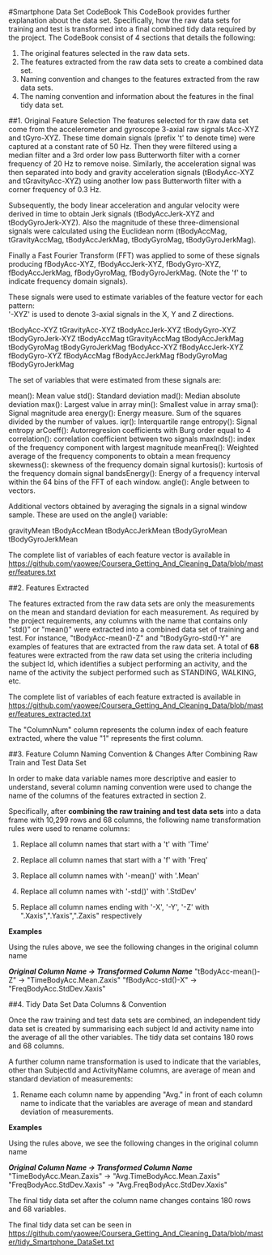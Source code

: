 #Smartphone Data Set CodeBook
This CodeBook provides further explanation about the data set. Specifically, how the raw data sets for training and test is transformed into a final combined tidy data required by the project. The CodeBook consist of 4 sections that details the following:

1. The original features selected in the raw data sets.
2. The features extracted from the raw data sets to create a combined data set.
3. Naming convention and changes to the features extracted from the raw data sets.
4. The naming convention and information about the features in the final tidy data set.

##1. Original Feature Selection
The features selected for th raw data set come from the accelerometer and gyroscope 3-axial raw signals tAcc-XYZ and tGyro-XYZ. These time domain signals (prefix 't' to denote time) were captured at a constant rate of 50 Hz. Then they were filtered using a median filter and a 3rd order low pass Butterworth filter with a corner frequency of 20 Hz to remove noise. Similarly, the acceleration signal was then separated into body and gravity acceleration signals (tBodyAcc-XYZ and tGravityAcc-XYZ) using another low pass Butterworth filter with a corner frequency of 0.3 Hz. 

Subsequently, the body linear acceleration and angular velocity were derived in time to obtain Jerk signals (tBodyAccJerk-XYZ and tBodyGyroJerk-XYZ). Also the magnitude of these three-dimensional signals were calculated using the Euclidean norm (tBodyAccMag, tGravityAccMag, tBodyAccJerkMag, tBodyGyroMag, tBodyGyroJerkMag). 

Finally a Fast Fourier Transform (FFT) was applied to some of these signals producing fBodyAcc-XYZ, fBodyAccJerk-XYZ, fBodyGyro-XYZ, fBodyAccJerkMag, fBodyGyroMag, fBodyGyroJerkMag. (Note the 'f' to indicate frequency domain signals). 

These signals were used to estimate variables of the feature vector for each pattern:  
'-XYZ' is used to denote 3-axial signals in the X, Y and Z directions.

tBodyAcc-XYZ
tGravityAcc-XYZ
tBodyAccJerk-XYZ
tBodyGyro-XYZ
tBodyGyroJerk-XYZ
tBodyAccMag
tGravityAccMag
tBodyAccJerkMag
tBodyGyroMag
tBodyGyroJerkMag
fBodyAcc-XYZ
fBodyAccJerk-XYZ
fBodyGyro-XYZ
fBodyAccMag
fBodyAccJerkMag
fBodyGyroMag
fBodyGyroJerkMag

The set of variables that were estimated from these signals are: 

mean(): Mean value
std(): Standard deviation
mad(): Median absolute deviation 
max(): Largest value in array
min(): Smallest value in array
sma(): Signal magnitude area
energy(): Energy measure. Sum of the squares divided by the number of values. 
iqr(): Interquartile range 
entropy(): Signal entropy
arCoeff(): Autorregresion coefficients with Burg order equal to 4
correlation(): correlation coefficient between two signals
maxInds(): index of the frequency component with largest magnitude
meanFreq(): Weighted average of the frequency components to obtain a mean frequency
skewness(): skewness of the frequency domain signal 
kurtosis(): kurtosis of the frequency domain signal 
bandsEnergy(): Energy of a frequency interval within the 64 bins of the FFT of each window.
angle(): Angle between to vectors.

Additional vectors obtained by averaging the signals in a signal window sample. These are used on the angle() variable:

gravityMean
tBodyAccMean
tBodyAccJerkMean
tBodyGyroMean
tBodyGyroJerkMean

The complete list of variables of each feature vector is available in https://github.com/yaowee/Coursera_Getting_And_Cleaning_Data/blob/master/features.txt

##2. Features Extracted

The features extracted from the raw data sets are only the measurements on the mean and standard deviation for each measurement. As required by the project requirements, any columns with the name that contains only "std()" or "mean()" were extracted into a combined data set of training and test. For instance, "tBodyAcc-mean()-Z" and "tBodyGyro-std()-Y" are examples of features that are extracted from the raw data set. A total of **68** features were extracted from the raw data set using the criteria including the subject Id, which identifies a subject performing an activity, and the name of the activity the subject performed such as STANDING, WALKING, etc.

The complete list of variables of each feature extracted is available in https://github.com/yaowee/Coursera_Getting_And_Cleaning_Data/blob/master/features_extracted.txt

The "ColumnNum" column represents the column index of each feature extracted, where the value "1" represents the first column.

##3. Feature Column Naming Convention & Changes After Combining Raw Train and Test Data Set

In order to make data variable names more descriptive and easier to understand, several column naming convention were used to change the name of the columns of the features extracted in section 2. 

Specifically, after **combining the raw training and test data sets** into a data frame with 10,299 rows and 68 columns, the following name transformation rules were used to rename columns:

1. Replace all column names that start with a 't' with 'Time'

2. Replace all column names that start with a 'f' with 'Freq'

3. Replace all column names with '-mean()' with '.Mean'

4. Replace all column names with '-std()' with '.StdDev'

5. Replace all column names ending with '-X', '-Y', '-Z' with ".Xaxis",".Yaxis",".Zaxis" respectively

**Examples**

Using the rules above, we see the following changes in the original column name

**_Original Column Name -> Transformed Column Name_**
"tBodyAcc-mean()-Z" ->  "TimeBodyAcc.Mean.Zaxis"
"fBodyAcc-std()-X" -> "FreqBodyAcc.StdDev.Xaxis"

##4. Tidy Data Set Data Columns & Convention

Once the raw training and test data sets are combined, an independent tidy data set is created by summarising each subject Id and activity name into the average of all the other variables. The tidy data set contains 180 rows and 68 columns. 

A further column name transformation is used to indicate that the variables, other than SubjectId and ActivityName columns, are average of mean and standard deviation of measurements: 

1. Rename each column name by appending "Avg." in front of each column name to indicate that the variables are average of mean and standard deviation of measurements.

**Examples**

Using the rules above, we see the following changes in the original column name

**_Original Column Name -> Transformed Column Name_**
"TimeBodyAcc.Mean.Zaxis" -> "Avg.TimeBodyAcc.Mean.Zaxis"
"FreqBodyAcc.StdDev.Xaxis" -> "Avg.FreqBodyAcc.StdDev.Xaxis"

The final tidy data set after the column name changes contains 180 rows and 68 variables.

The final tidy data set can be seen in https://github.com/yaowee/Coursera_Getting_And_Cleaning_Data/blob/master/tidy_Smartphone_DataSet.txt
